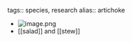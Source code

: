 tags:: species, research
alias:: artichoke

- ![image.png](https://peach-geographical-bat-397.mypinata.cloud/ipfs/QmPfoRQa9UrkcCxg2nsc3QQ6rMX3eAxQiZGxn2YXneRkDn)
- [[salad]] and [[stew]]
